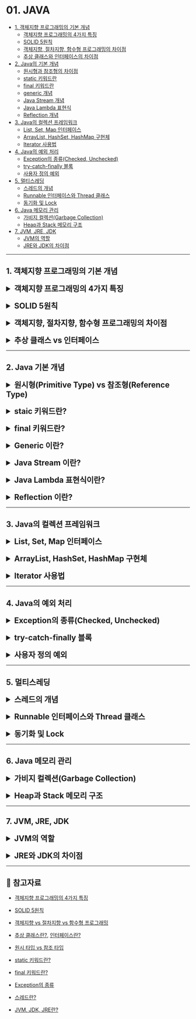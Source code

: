 # 01. JAVA

- [1. 객체지향 프로그래밍의 기본 개념](#1-객체지향-프로그래밍의-기본-개념)
    - [객체지향 프로그래밍의 4가지 특징](#추상화-abstraction)
    - [SOLID 5원칙](#객체지향-설계의-5가지-원칙-solid)
    - [객체지향, 절차지향, 함수형 프로그래밍의 차이점](#프로그래밍-패러다임이란)
    - [추상 클래스와 인터페이스의 차이점](#추상-클래스abstract-class-란)
- [2. Java의 기본 개념](#2-java-기본-개념)
  - [원시형과 참조형의 차이점](#원시타입-vs-참조타입)
  - [static 키워드란](#static의-메모리)
  - [final 키워드란](#final-키워드란)
  - [generic 개념](#제네릭generic-이란)
  - [Java Stream 개념](#stream-이란)
  - [Java Lambda 표현식](#람다lambda-vs-람다-표현식lambda-expression)
  - [Reflection 개념](#reflection의-주요-개념)
- [3. Java의 컬렉션 프레임워크](#3-java의-컬렉션-프레임워크)
  - [List, Set, Map 인터페이스](#list-인터페이스란)
  - [ArrayList, HashSet, HashMap 구현체]()
  - [Iterator 사용법]()
- [4. Java의 예외 처리](#4-java의-예외-처리)
  - [Exception의 종류(Checked, Unchecked)]()
  - [try-catch-finally 블록]()
  - [사용자 정의 예외]()
- [5. 멀티스레딩](#5-멀티스레딩)
  - [스레드의 개념](#스레드란)
  - [Runnable 인터페이스와 Thread 클래스](#runnable-인터페이스와-thread-클래스란)
  - [동기화 및 Lock]()
- [6. Java 메모리 관리](#6-java-메모리-관리)
  - [가비지 컬렉션(Garbage Collection)]()
  - [Heap과 Stack 메모리 구조]()
- [7. JVM, JRE, JDK](#7-jvm-jre-jdk)
  - [JVM의 역할](#jvm이란)
  - [JRE와 JDK의 차이점](#jre란)

---

## 1. 객체지향 프로그래밍의 기본 개념

<details>
<summary style="font-size: 1.5em; font-weight: bold;">객체지향 프로그래밍의 4가지 특징</summary>

### 추상화 (Abstraction)
> 객체들이 공통적으로 필요로 하는 속성이나 동작을 하나로 추출해 내는 작업

즉, 알고는 있지만, 정확하게 표현하기 힘든 것들을 중요한 부분이나 특징점으로 잡아 설명하는 것을 추상화한다고 할 수 있다.
프로그래밍에서 추상화는 클래스를 정의할 때 불필요한 부분들을 생략하고 객체의 속성 중 중요한 것에만 중점을 두어 개략화하는 것을 말한다.

예를 들면, 삼성폰과 아이폰이라는 객체가 있을 때, 이 객체들을 하나로 묶을 때 공통적인 특징을 휴대폰으로 묶어서 이름을 붙이는 것을 추상화하고 할 수 있다.
이처럼 공통된 기능을 휴대폰에서 미리 구현을 하고, 상속을 통해서 공통된 기능을 삼성폰과 아이폰에 이어주면 삼성폰과 아이폰은 각자의 고유기능을 집중적으로 개발할 수 있다.
이럴 경우, 공통된 기능을 다시 정의할 필요가 없어 코드의 중복이 줄어들고, 코드의 재사용성이 용이해지는 장점이 있다.

> 즉, 추상화로 구현을 하면 새로운 객체를 만들 때 클래스의 고유기능만 새로 만들어주고, 공통된 기능은 상속을 통해서 이용이 가능하다.

### 상속 (Inheritance)
> 여러 개체들이 지닌 공통된 특성을 추출하여 하나의 개념이나 법칙으로 성립하는 과정이

예를 들어, 삼성폰과 아이폰은 모두 휴대폰이자 통신기기이며 전자제품이라는 공통적인 속성을 가지고 있다. 이처럼 삼성폰 & 아이폰, 휴대폰, 통신기기, 전자제품은 중복된 속성을 포함하고 있다.
이러한 속성들을 각 클래스마다 개별적으로 정의하기보다는, 공통된 속성들을 하나의 클래스로 묶어 상속을 통해 재사용하는 것이 훨씬 효율적인 프로그래밍 방법이다.

상속을 통해 하위 클래스는 상위 클래스의 변수와 메서드를 물려받아 재사용할 수 있다. 이로 인해 코드의 중복을 줄이고, 유지보수성을 높일 수 있다.

### 다형성 (Polymorphism)
> 프로그래밍에서의 다형성이란 같은 자료형에 여러가지 타입의 데이터를 대입하여 다양한 결과를 얻어낼 수 있는 성질을 의미

비유적으로 표현하자면, 한 명의 남자는 특정 상황에서 여러 가지 역할을 수행한다. 누군가에게는 친구, 자식에게는 아버지, 동아리에서는 리더, 아내에게는 남편, 부모님에게는 자식이 될 수 있다.
이처럼 객체도 상황에 따라 여러가지 형태를 가질 수 있다는 것이 다형성의 핵심이다. 대표적인 예로는 `메서드 오버라이딩`과 `메서드 오버로딩`이 있다.

#### 💡 메서드 오버라이딩 (Overriding)
- 부모 클래스의 메서드를 자식 클래스에서 재정의해서 사용하는 것을 의미한다. 자식 클래스는 부모 클래스의 메서드를 재활용하면서 독자적인 기능을 추가할 수 있다.

#### 💡 메서드 오버로딩 (Overloading)
- 같은 이름의 메서드를 다양한 매개변수 타입과 개수로 정의하는 것을 의미한다. 오버로딩은 메서드 이름을 동일하게 유지하면서도 다양한 상황에서 유연하게 대응할 수 있는 방법을 제공한다.

적절하게 다형성을 활용하면 코드의 재사용성과 유연성을 높이고, 불필요한 코드 중복과 결합도를 낮춰서 유지보수성을 높일 수 있다. 그러나 무분별한 오버로딩은 코드의 동작을 이해하는 데 어려움을 줄 수 있으므로, 적절한 사용이 필요하다.

### 캡슐화 (Encapsultation)
> 객체지향에서의 캡슐화는 데이터와 메서드를 하나의 단위로 묶어 외부에서 접근하지 못하도록 보호하는 개념

예를 들어, 알약은 그 안에 어떤 구성물질이 들어 있는지 알 수 없으며, 내용물은 캡슐을 통해서 안전하게 보호된다. 이처럼 캡슐화는 외부에서 알 필요가 없는 부분을 감춤으로써 대상을 단순화하는 추상화의 한 형태이다.

#### 💡 캡슐화를 해야 하는 이유
- **데이터 보호**:
  - 외부로부터 클래스에 정의된 속성과 기능들을 보호한다.
- **데이터 은닉**:
  - 내부의 동작을 감추고 외부에는 필요한 부분만 노출한다.

캡슐화가 중요한 이유는 불안정한 부분과 안정적인 부분을 분리하여 변경의 영향을 통제할 수 있기 때문이다. 불안정한 부분은 객체 내부로 추상화해서 변경을 최소화하고, 안정적인 부분은 외부에 공개한다. 
이렇게 객체의 외부와 내부를 구분하면 구현 변경의 폭이 넓이지고, 변경의 영향을 효과적으로 관리할 수 있다. 또한, 캡슐화를 통해 코드 작성 이후의 추가 요구사항에도 유연하게 대처할 수 있다.

</details>

<br>

<details>
<summary style="font-size: 1.5em; font-weight: bold;">SOLID 5원칙</summary>

### 객체지향 설계의 5가지 원칙, SOLID

**SOLID**는 `SRP(단일 책임)`, `OCP(개방-폐쇄)`, `LSP(리스코프 치환)`, `ISP(인터페이스 분리)`, `DIP(의존 역전)`로, SOLID 원칙을 지키면 시간이 지나도 변경이 용이하고, 유지보수와 확장이 쉬운 소프트웨어를 개발하는데 도움이 된다.

#### SRP (Single Responsibility Principle): 단일 책임 원칙

`단일 책임 원칙(SRP)`은 하나의 클래스가 오직 하나의 책임만 가져야 한다는 원칙이다. 즉, 클래스는 하나의 기능에 대해 변경이 필요할 때만 수정되어야 하며, 이는 유지보수의 효율성을 높인다.

> - **책임의 정의**: 클래스가 수행하는 기능을 의미한다.
> - **변경 이유**: 클래스의 변경 이유는 단 하나여야 하며, 이를 통해 파급 효과를 최소화할 수 있다.
> - **유지보수 효율성**: 여러 책임을 가진 클래스는 서로 영향을 주어 유지보수가 비효율적이 된다.
> - **응집도와 결합도**: 높은 응집도와 낮은 결합도를 유지해야 하며, 이를 통해 코드의 품질을 높일 수 있다.

예를 들어, 하나의 클래스가 여러 기능을 수행하면, 내부 함수 간의 결합도가 높아져 코드 효율성이 떨어질 수 있다. 따라서 각 클래스는 명확한 책임을 가져야 한다.

#### OCP (Open-Closed Principle): 개방-폐쇄 원칙

`개방-폐쇄 원칙(OCP)`은 소프트웨어 요소가 **확장에는 열려 있으나 변경에는 닫혀 있어야 한다**는 원칙이다. 즉, 기존 코드를 수정하지 않고도 기능을 추가하거나 변경할 수 있도록 설계해야 한다.

> - **기능 수정**: 새로운 클래스를 생성하여 기존 인터페이스를 구현함으로써 기능을 확장할 수 있다.
> - **유지보수 간소화**: 특정 모듈의 기능을 수정할 때, 해당 모듈을 사용하는 모든 모듈을 수정할 필요가 없어 유지보수가 간편해진다.
> - **장점**: OCP를 지키면 유연성, 재사용성, 유지보수성을 극대화할 수 있다.

OCP를 구현하기 위해서는 기존 코드를 변경하지 않고 기능을 수정하거나 추가하기 위해서 `상속(다형성)`과 `추상화(인터페이스)`를 활용해야 한다. 자주 변경되는 부분을 추상화하여 기존 코드의 수정을 최소화하고, 기능 확장을 용이하게 한다.

#### LSP (Liskov Substitution Principle): 리스코프 치환 원칙

`리스코프 치환 원칙(LSP)`은 하위 타입 객체가 상위 타입 객체에서 가능한 모든 행위를 수행할 수 있어야 한다는 원칙이다. 즉, 상위 타입 객체를 하위 타입 객체로 대체해도 프로그램이 정상적으로 동작해야 한다.

> - **다형성 준수**: 하위 클래스는 상위 클래스와 인터페이스 규약을 모두 지켜야 한다.
> - **IS-A 관계**: 상속 관계에서는 일반환 관계(IS-A)가 반드시 성립해야 한다. 상속 관계가 아닌 클래스들 간의 상속은 LSP를 위반하게 된다.

예를 들어, 자동차 인터페이스가 있을 때, 액셀 기능은 자동차가 앞으로 이동해야 한다. 만약, 액셀 기능을 실행했을 때 자동차가 뒤로 간다면, 이는 LSP를 위반하는 것이다.
기능의 성능이 느리더라도, 액셀을 눌렀을 때 자동차는 항상 앞으로 가야 한다.

또한, LSP를 위반하면 OCP도 위반하게 되므로, 상속 관계를 명확히 정의하여 LSP를 준수하도록 설계해야 한다.

#### ISP (Interface Segregation Principle): 인터페이스 분리 원칙

`인터페이스 분리 원칙(ISP)`은 클라이언트가 자신이 사용하는 메서드에만 의존해야 한다는 원칙이다. 즉, 특정 클라이언트를 위한 여러 개의 인터페이스가 범용 인터페이스 하나보다 더 유리하다.

> - **세분화된 인터페이스**: 인터페이스는 클라이언트를 기준으로 잘게 나누어야 한다. 예를 들어, '자동차'라는 범용 인터페이스 대신 운전, 정비, 타이어 등의 세부 인터페이스로 나누는 것이 더 효과적이다.
> - **유지보수 용이성**: 세부적인 인터페이스로 나누면 특정 기능(예를 들어, 타이어 교체)에 대한 변경 시 해당 인터페이스만 확인하고 수정하면 된다.
> - **대체 가능성 증가**: 인터페이스가 명확해지고, 기능의 대체 가능성이 높아진다.

클라이언트가 필요로 하는 인터페이스를 분리함으로써, 클라이언트가 사용하지 않는 인터페이스에 변경이 발생하더라도 다른 인터페이스에는 영향을 주지 않도록 하는 것이 ISP의 핵심이다.

#### DIP (Dependency Inversion Principle): 의존 역전 원칙

`의존 역전 원칙(DIP)`은 "프로그래머는 구체화에 의존해서는 안 되고, 추상화에 의존해야 한다"는 원칙이다. 의존성 주입은 이를 실현하는 방법 중 하나이다.

> - **추상화에 의존**: 변하기 쉬운 구체적인 것보다는 변하기 어려운 추상적인 것에 의존해야 한다. 즉, 구현 클래스가 아니라 인터페이스에 의존해야 한다.
> - **유연한 구현체 변경**: 클라이언트가 인터페이스에 의존하면 구현체를 유연하게 변경할 수 있다. 반면, 구현체에 의존하면 변경이 어려워진다.
> - **모듈 간의 독립성**: 고수준 모듈은 저수준 모듈의 구현에 의존해서는 안 된다. 저수준 모듈이 변경되더라도 고수준 모듈은 영향을 받지 않는 구조가 이상적이다.

해당 원칙을 따르면 시스템의 유연성과 유지보수성이 향상된다. 의존성을 추상화하여 모듈 간의 결합도를 낮추는 것이 핵심이다.

</details>

<br>

<details>
<summary style="font-size: 1.5em; font-weight: bold;">객체지향, 절차지향, 함수형 프로그래밍의 차이점</summary>

### 프로그래밍 패러다임이란?

프로그래밍 패러다임은 프로그래머에게 프로그래밍 관점을 가지게 하고 코드를 어떻게 작성할지 결정하는 역할을 한다.

즉, 새로운 프로그래밍 패러다임을 통해서 새로운 방식으로 생각하는 방법을 배우게 되고, 이를 바탕으로 코드를 구현하게 된다.

현재까지의 프로그래밍 패러다임: 절차지향 -> 객체지향 -> 함수형
- **명령형 프로그래밍**: 무엇(What)을 할 건지를 나타내기보다 어떻게(How) 할 건지를 설명하는 방식이다.
  - `절차지향 프로그래밍`: 수행되어야 할 기능을 순차적인 처리 과정으로 진행하는 방식이다.
  - `객체지향 프로그래밍`: 객체들의 집합으로 프로그램의 상호작용으로 진행하는 방식이다.
- **선언형 프로그래밍**: 어떻게(How) 할 건지를 나타내기보다 무엇(What)을 할 건지를 설명하는 방식이다.
  - `함수형 프로그래밍`: 순수 함수를 조합하여 소프트웨어를 만드는 방식이다.

### 절차지향, 객체지향, 함수형 프로그래밍
#### 절차지향 프로그래밍 (Procedural Programming)
> 순차적인 처리를 중요하게 여기며, 프로그램 전체가 유기적으로 연결되도록 만드는 프로그래밍 기법이다.

절차지향 프로그래밍의 장점: 
- 코드의 가독성이 좋다.
- 코드를 단위화할 수 있다.
- 컴퓨터의 처리구조와 비슷해 실행 속도가 빠르다.

절차지향 프로그래밍의 단점: 
- 각각의 코드가 순서에 따라 실행되어, 변경과 유지보수 및 분석이 어렵다.
- 변수나 상수 등의 값들을 관리하는 자료형과 해당 자료형을 사용하는 함수가 분리되어 사용된다.

대표적인 절차지향 프로그래밍 언어는 `C`언어 등이 있다.

#### 객체지향 프로그래밍 (Object-Oriented Programming)
> 모든 데이터를 객체로 취급하여 객체가 처리 요청을 받았을 때 객체 내부에 있는 기능을 가져와 사용하여 처리하는 프로그래밍 기법으로, 
> 모든 객체가 내부의 자료형(Field)과 함수(Method)로 구성된 프로그래밍 구조를 의미한다.

객체지향 프로그래밍의 장점: 
- 코드의 재사용이 가능하여 유지보수가 용이하다.
- 분석과 설계의 전환이 쉽다.

객체지향 프로그래밍의 단점:
- 처리 속도가 상대적으로 느리다.
- 설계에 많은 시간이 소요된다.

대표적인 객체지향 프로그래밍 언어는 `Java`와 `Python` 등이 있다.

#### 함수형 프로그래밍 (Functional Programming)
> 순수 함수를 사용하여 상태를 제어하기보단 빠르게 처리하는데 초점을 둔 프로그래밍 기법으로, 
> 실행 순서를 지정할 필요가 없어 비절차형 언어라고도 한다.

함수형 프로그래밍의 장점: 
- 코드에서 프로그램의 실행에 영향을 미치는 영역과 순수한 영역을 최대한 분리한다.
- 코드의 가독성이 높아지고, 유지보수가 좋아진다.
- 테스트가 쉬워진다.

함수형 프로그래밍의 단점:
- 외부 데이터 혹은 내부 데이터의 상태를 조작할 수 없다.

대표적인 함수형 프로그래밍 언어는 `Haskell`과 `OCamal` 등이 있다.

##### 💡 순수 함수란?
> 동일한 입력 값을 넣었을 때, 동일한 리턴 값을 반환하며 외부에 영향을 받지 않는 함수로 함수의 실행이 프로그램에 영향을 주지 않는다.
> 때문에 비상태 불변성(전달된 데이터를 변경하는 것이 아닌, 새로운 버전이나 오브젝트를 만들어 결과 값으로 전달)을 유지하고 여러 가지 동시다발적인 멀티스레딩 환경에서도 안정적으로 동작할 수 있다.

### 절차지향 프로그래밍 vs 객체지향 프로그래밍
절차지향 프로그래밍 위에 객체지향 프로그래밍이 탄생한 것으로, 절차지향 프로그래밍이 갖는 부족함을 객체지향 프로그래밍이 보완해주는 역할을 한다.

> 절차지향 프로그래밍은 함수가 있고, 객체지향 프로그래밍 또한 함수가 있지만 `객체`라는 개념이 등장한다.

### 함수형 프로그래밍 vs 객체지향 프로그래밍
#### 1. 함수형 프로그래밍은 함수 자체가 `일급 객체`가 되지만, 객체지향 프로그래밍은 클래스(혹은 객체)가 `일급 객체`가 된다.

##### 💡 일급 객체란?
> 다른 요소들과 아무런 차별이 없는 객체로, 함수의 인자로도 넘겨질 수 있고 변수에 대입도 가능한 객체를 의미한다.

#### 2. 객체지향 프로그램에서는 프로그램을 상호작용하는 객체들의 집합으로 볼 수 있지만, 함수형 프로그래밍에서는 상태 값을 지니지 않은 함수들의 연속으로 볼 수 있다.

##### 객체지향 프로그래밍의 경우
> 클래스 디자인과 객체들의 관계를 중심으로 코드 작성이 이루어진다. 따라서 상태, 멤버변수, 메서드 등이 긴밀한 관계를 가지고 있다.
> 특히, 멤버변수가 어떤 상태를 가지고 있는가에 따라서 결과가 달라진다.

##### 함수형 프로그래밍의 경우
> 값의 연산 및 결과 도출 중심으로 코드 작성이 이루어진다. 함수는 인자로 받은 값을 별도로 저장하지 않고, 간결한 과정으로 처리하고 매핑하는 데 주 목적을 둔다.

</details>

<br>

<details>
<summary style="font-size: 1.5em; font-weight: bold;">추상 클래스 vs 인터페이스</summary>

### 추상 클래스(Abstract Class) 란?
추상 클래스는 객체지향 프로그래밍에서 사용되는 클래스의 일종으로, 하나 이상의 추상 메서드를 포함하는 클래스이다.

#### 💡 추상 메서드(Abstract Method) 란?
> 추상 메서드는 메서드의 시그니처(이름, 매개변수, 반환 타입)는 정의되어 있지만, 구체적인 구현은 제공되지 않는다.
 
추상 클래스는 인스턴스를 생성할 수 없으며, 주로 다른 클래스가 상속받아 사용한다.

예를 들어 설명하면 A와 B가 있을 때, A는 웃을 때 덧니가 보이고 B는 웃을 때 입을 가리고 웃는다. 각자 자기 스타일대로 웃고 있지만, 이들은 모두 웃는다는 액션을 하고 있다.
여기서 웃는다는 공통적인 액션을 추상 클래스에 넣는 것이다.

> 실체 클래스는 실체가 드러는 클래스이며, 추상 클래스는 실체 클래스의 공통적인 부분을 추출해 어느정도 규격을 잡아놓은 추상적인 클래스이다.
> 그래서 실체 클래스는 실제 객체를 생성할 정도의 구체성을 갖는 반면, 추상 클래스는 아직 메서드와 내용이 추상적이기 때문에 객체를 생성할 수 없게 만들었다.

### 추상 클래스의 사용 용도

1. **코드 재사용성**: 공통적인 기능이나 속성을 정의하여 여러 클래스에서 재사용할 수 있다.
2. **기본 구현 제공**: 기본적인 메서드 구현을 제공하고, 자식 클래스에서 필요에 따라 오버라이드해서 사용할 수 있다.
3. **설계의 명확성**: 추상 클래스를 통해 클래스 간 관계를 명확히 하고, 공통된 인터페이스를 정의하여 코드의 구조를 이해하기 쉽게 만든다.

### 인터페이스(Interface) 란?

### 인터페이스의 사용 용도

</details>

---

## 2. Java 기본 개념

<details>
<summary style="font-size: 1.5em; font-weight: bold;">원시형(Primitive Type) vs 참조형(Reference Type)</summary>

### 원시 타입이란?
원시 타입은 Java에서 기본적으로 제공하는 데이터 타입으로, 실제 값을 직접 저장한다. 예를 들어, `int`, `boolean`, `char` 등이 있다.

### 참조 타입이란?
참조 타입은 객체를 참조하는 데이터 타입으로, 실제 데이터는 힙 메모리에 저장되고, 변수는 그 데이터의 메모리 주소를 저장한다. 예를 들어, `String`, 배열, 사용자 정의 클래스 등이 있다.

> 원시 타입의 변수는 실제 값을 변수 안에 저장하지만, 참조 타입의 변수는 메모리의 번지를 변수 안에 저장하여 저장된 메모리 주소 값을 통해 객체를 참조한다.

### 원시타입 vs 참조타입
#### 1. NULL
- 원시 타입은 Null을 담을 수 없으나, 참조 타입은 Null을 입력값으로 받을 수 있다.

```java
int i = null; // 불가능
Integer integer = null; // 가능
```

#### 2. 제네릭 타입
- 원시 타입은 제네릭 타입에서 사용할 수 없으나, 참조 타입은 제네릭 타입에서 사용할 수 있다.
```java
List<int> i; // 불가능
List<Integer> integer; // 가능
```

#### 3. 접근 속도, 메모리 양
원시 타입은 Null을 다루지 못하고, 제네릭에 담기지 못하지만, 원시 타입을 참조 타입과 비교해서 갖는 장점은 성능상의 이점이 존재한다.

- **접근 속도**: 
  - 원시 타입은 `스택` 메모리에 값이 존재하는 반면, 참조 타입은 하나의 인스턴스이므로 스택 메모리에는 참조값만 있고, 실제 값은 `힙` 메모리에 존재한다.
  - 참조 타입은 값을 필요로 할 때마다 언박싱(Unboxing) 과정을 거쳐야 하므로 원시 타입과 비교했을 때 접근 속도가 느리다.
- **메모리 양**: 
  - 원시 타입은 메모리를 적게 차지하는 반면, 참조 타입은 훨씬 많은 메모리를 사용한다.

##### 💡 박싱(Boxing) & 언박싱(Unboxing)
박싱(Boxing)은 원시 타입을 참조 타입으로 변환시키는 것을 의미하며, 언박싱(Unboxing)은 참조 타입을 원시 타입으로 변환시키는 것을 의미한다.

박싱은 값 타입을 참조 타입으로 변환하여 값을 포함하는 객체를 힙에 생성하는 것이며, 언박싱은 박싱된 참조 타입으로부터 원래의 값을 다시 추출하는 연산을 의미한다.

Java 1.5 이전에는 모두 변환 과정을 거쳐야 했지만, 자바 1.5부터 추가된 Auto Boxing/Unboxing 기능으로 아래의 예시와 같이 명시적으로 원시 타입을 참조 타입으로 감싸지 않아도 자동으로 변환된다.
```java
int i = 15;
Integer integer = i;
```

> 그러나, Auto Boxing/Unboxing 기능은 컴파일러 내부적으로 추가 연산작업을 거치게 되어 메모리 누수의 원인이 될 수 있다.
> 따라서, 성능 향상을 위해서 Auto Boxing/Unboxing이 일어나지 않도록 동일한 타입 연산이 이루어지도록 구현하는 것이 좋다.

</details>

<br>

<details>
<summary style="font-size: 1.5em; font-weight: bold;">staic 키워드란?</summary>

### Static의 메모리
Java에서 `static` 키워드를 사용한다는 것은 메모리에 한 번 할당되어 프로그램이 종료될 때 해제되는 것을 의미한다.

일반적으로 우리가 만든 클래스는 Static 영역에 생성되고, new 연산을 통해 생성한 객체는 Heap 영역에 생성된다.
- 객체의 생성 시 할당된 Heap 영역의 메모리는 GC(Garbage Collector)를 통해 수시로 관리를 받는다. 
- 반면, static 키워드를 통해 Static 영역에 할당된 메모리는 모든 객체가 공유하는 메모리라는 장점이 있지만, GC의 관리 영역 밖에 존재하므로 static을 자주 사용하면 프로그램 종료 시까지 메모리가 할당된 채로 존재하므로 시스템의 퍼포먼스에 악영향을 주게 된다.

### static 변수의 특징
- static 변수는 클래스 변수이다.
- 객체를 생성하지 않고도 static 자원에 접근이 가능하다.

> static 변수와 static 메서드는 static 메모리 영역에 존재하므로 객체가 생성되기 이전에 이미 할당되어 있다. 때문에, 객체의 생성없이 바로 접근(사용)이 가능하다.

</details>

<br>

<details>
<summary style="font-size: 1.5em; font-weight: bold;">final 키워드란?</summary>

### final 키워드란?
Java에서 `final` 키워드를 사용한다는 것은 처음 정의된 상태가 변하지 않는 것을 보장한다는 불변성을 의미한다.

### 1. final 변수
Java에서 변수들은 기본적으로 가변적인데, 변수에 `final` 키워드를 붙이면 참조값을 변경하지 못하므로 불변성을 확보할 수 있다.
```java
final String name = "solmoon";
```

`final` 키워드가 붙은 변수는 초기화한 후 변경할 수 없다. 변경을 할 경우 다음과 같이 컴파일 에러가 발생한다.
```java
final String name = "solmoon";
name = "gildong";  // ⚠️ COMPILE ERROR!
```

### 2. final 인자
`final` 키워드가 붙은 인자는 메서드 내에서 변경이 불가능하다. 따라서 다음과 같이 final int로 선언한 number 변수는 읽을 수 있지만, number = 2처럼 값을 변경할 경우에는 컴파일 에러가 발생한다.
```java
public void func(final int number) {
    System.out.println(number);
    number = 2;  // ⚠️ COMPILE ERROR!
}
```

### 3. final 클래스
클래스에 `final` 키워드를 붙이면 다른 클래스가 상속할 수 없는 클래스가 된다. 다음과 같이 final 클래스를 상속할 경우에는 컴파일 에러가 발생한다.
```java
final class FirstExample {
    final String hello;
    Example() { hello = "hello"; }
}

class SecondExample extends FirstExample() { // ⚠️ COMPILE ERROR! }
```

### 4. final 메서드
`final` 키워드가 붙은 메서드는 오버라이드(Override)가 불가능하다. 다음과 같이 FirstExample 클래스를 상속하는 SecondExample 클래스에서 getHello( )를 재정의할 수 없다. 오버라이드를 할 경우에는 컴파일 에러가 발생한다.
```java
class FirstExample {
    final String hello = "hello";
    final String getHello() { return hello; }
}

class FirstExample extends SecondExample {

  @Override
  String getHello() { // ⚠️ COMPILE ERROR!
    return "See you next time!";
  }
}
```
#### ⚠️ 주의할 점
`final` 변수는 초기화 이후 값 변경이 발생하지 않도록 만든다.
```java
final List<String> list = new ArrayList<>();
list.add("CHEER"); // ⚠️ COMPILE ERROR!
list.add("UP"); // ⚠️ COMPILE ERROR!
```

위와 같이 List에 `final` 키워드를 붙여 선언하면 list 변수의 변경은 불가능하다. 하지만, list 내부에 있는 변수들은 변경이 가능하여 문자열을 계속해서 추가할 수 있다.

#### 💡 Effective final 키워드
`Effective final` 키워드는 Java 8에서 추가된 기능으로, `final` 키워드가 붙지 않은 변수의 값이 변경되지 않는다면 해당 변수를 `Effective final`이라고 한다. final을 붙이지 않았지만 컴파일러가 final로 취급하는 것이다.
```java
int num = 1;

Runnable runnable = new Runnable() {
    @Override
    public void run() {
        System.out.println("number: " + num);
    }
};
runnable.run();
```

위 코드에서 변수 num은 `Effective final`이다. num 변수는 선언과 동시에 1로 할당되었고, 객체가 소멸될 때까지 값이 변경되지 않았기 때문이다.

Effective final이 없었던 Java 8 이전에는 run( ) 안에서 변경이 가능한 num 변수에 접근하기 떄문에 컴파일 에러가 발생하는 코드였다. 
하지만 Java 8은 num 변수가 내부에서 변경되지 않았기 때문에 final로 취급하여 컴파일 에러가 발생하지 않는다.

</details>

<br>

<details>
<summary style="font-size: 1.5em; font-weight: bold;">Generic 이란?</summary>

### 제네릭(Generic) 이란?
Java에서 제네릭(Generic)은 클래스, 인터페이스, 메서드에 타입 매개변수를 사용하는 기능으로, 코드의 재사용성을 높이고 타입 안전성을 강화하는 데 도움을 준다.
> 즉, 제네릭을 사용하면 다양한 데이터 타입을 처리할 수 있는 유연한 코드를 작성할 수 있다.

### 제네릭의 주요 특징
1. **타입 안전성**: 
   - 제네릭을 사용하면 컴파일 시 타입 체크가 이루어지므로, 잘못된 타입의 객체를 사용할 경우 컴파일 에러가 발생한다. 이는 런타임 오류를 줄이는 데 도움이 된다.
2. **코드 재사용성**: 
   - 제네릭을 사용하면 동일한 코드를 다양한 데이터 타입에 대해 사용할 수 있다. 
   - 예를 들어, 같은 알고리즘을 정수, 문자열 등 여러 타입에 적용할 수 있다.
3. **타입 매개변수**:
   - 제네릭은 타입 매개변수를 사용하여 클래스를 정의한다.
   - 일반적으로 대문자 `T`, `E`, `K`, `V` 등을 사용하여 타입 매개변수를 나타낸다.

### 제네릭의 사용 예시
#### 1. 제네릭 클래스
```java
class Box<T> {
    private T item;

    public void setItem(T item) {
        this.item = item;
    }

    public T getItem() {
        return item;
    }
}

public class Main {
    public static void main(String[] args) {
        Box<String> stringBox = new Box<>();
        stringBox.setItem("Hello");
        System.out.println(stringBox.getItem()); // Hello

        Box<Integer> integerBox = new Box<>();
        integerBox.setItem(123);
        System.out.println(integerBox.getItem()); // 123
    }
}
```
해당 예시에서 Box<T>는 제네릭 클래스로, `T`는 타입 매개변수이다. 이를 통해 Box 클래스를 다양한 타입으로 사용할 수 있다.

#### 2. 제네릭 메서드
```java
public class GenericMethod {
    public static <T> void printArray(T[] array) {
        for (T element : array) {
            System.out.println(element);
        }
    }

    public static void main(String[] args) {
        Integer[] intArray = {1, 2, 3};
        String[] strArray = {"A", "B", "C"};

        printArray(intArray); // 1 2 3
        printArray(strArray); // A B C
    }
}
```
해당 예시에서 printArray 메서드는 제네릭 메서드로, 어떤 타입의 배열이든 받을 수 있다.

> Java의 제네릭은 타입 매개변수를 사용하여 클래스, 메서드, 인터페이스 등을 정의할 수 있게 해주며, 이를 통해 타입 안전성을 높이고 코드의 재사용성을 증가시킨다.
> 제네릭을 사용하면 다양한 데이터 타입을 처리할 수 있는 유연한 코드를 작성할 수 있다.

</details>

<br>

<details>
<summary style="font-size: 1.5em; font-weight: bold;">Java Stream 이란?</summary>

### Stream 이란?
Java에서 스트림(Stream)은 데이터의 연속적인 흐름을 처리하기 위한 추상화된 개념으로, 주로 컬렉션(예로 List, Set)이나 배열과 같은 데이터 소스에 대해 간편하고 효율적인 데이터 처리 및 변환을 가능하게 한다.
Java 8부터 도입된 Stream API는 선언적 프로그래밍 스타일을 지원하여, 데이터 처리 과정을 더 간결하고 가독성 높게 작성할 수 있도록 해준다.

### Stream과 Stream API의 차이
- **Stream**: 
  - 데이터의 흐름을 처리하는 추상적인 개념으로, 데이터 소스(예로 배열, 컬렉션)에서 연속적으로 데이터를 읽고 처리하는 방법을 나타낸다.
  - 스트림은 데이터를 필터링, 매핑, 집계 등의 방식으로 처리할 수 있는 연산을 제공한다.
- **Stream API**: 
  - Java 8에서 도입된 API로, 스트림을 생성하고 처리하기 위한 구체적인 메서드와 인터페이스를 제공한다.
  - 예를 들어, `stream( )`, `filter( )`, `map( )`, `collect( )` 등의 메서드가 포함되어 있다.

### 스트림의 주요 특징
1. **데이터 소스**: 스트림은 컬렉션, 배열, I/O 채널 등 다양한 데이터 소스에서 생성될 수 있다.
2. **파이프라인**: 스트림은 여러 연산을 체인처럼 연결하여 사용할 수 있다. 이러한 연산은 중간 연산과 최종 연산으로 나뉜다.
   - **중간 연산**: 스트림을 변환하는 연산으로, 필터링, 매핑, 정렬 등이 있다. 중간 연산은 스트림을 반환하며, 여러 개의 중간 연산을 연결할 수 있다.
   - **최종 연산**: 스트림의 처리를 종료하고 결과를 반환하는 연산으로, `forEach`, `collect`, `reduce` 등이 있다. 최종 연산이 호출되면 스트림의 처리가 시작된다.
3. **지연 평가**: 스트림은 중간 연산이 호출되더라도 실제로 데이터 처리는 최종 연산이 호출될 때까지 지연된다. 이는 성능 최적화에 도움이 된다.
4. **병렬 처리**: 스트림 API는 손쉽게 병렬 처리를 지원하여, 멀티코어 프로세서를 활용할 수 있다.

</details>

<br>

<details>
<summary style="font-size: 1.5em; font-weight: bold;">Java Lambda 표현식이란?</summary>

### 람다(Lambda) vs 람다 표현식(Lambda Expression)
- **람다(Lambda)**:
  - 일반적으로 익명 함수(Anonymous Function)를 지칭하는 포괄적인 개념이다.
  - 자바에서의 람다 표현식은 이러한 람다의 개념을 코드로 구현한 것이다.
- **람다 표현식(Lambda Expression)**:
  - 자바에서 람다 함수의 구체적인 문법으로, 함수형 인터페이스를 구현하는 방법이다. (parameters -> expression 형식으로 작성된다.)
  - 자바에서 람다 표현식을 사용하여 코드의 가독성을 높이고, 익명 클래스를 대체한다.

</details>

<br>

<details>
<summary style="font-size: 1.5em; font-weight: bold;">Reflection 이란?</summary>

### Reflection의 주요 개념
Java에서 `Reflection`은 프로그램 실행 중에 클래스, 메서드, 필드 등의 정보를 동적으로 조사하고 조작할 수 있는 기능을 제공한다. 이 기능은 Java의 `java.lang.reflect` 패키지를 통해 제공된다.

1. **클래스 정보 조회**:
   - `Reflection`을 사용하면 클래스의 이름, 메서드, 필드, 생성자 등 다양한 정보를 동적으로 조회할 수 있다.
   - 예를 들어, 클래스를 사용하여 해당 클래스의 메서드 목록을 가져오거나 특정 메서드의 접근 제어자(공개, 비공개 등)를 확인할 수 있다.
2. **객체 생성**:
   - `Reflection`을 통해 클래스의 인스턴스를 동적으로 생성할 수 있다.
   - 예를 들어, 클래스의 이름만 알고 있을 때 해당 클래스의 객체를 생성할 수 있다.
3. **메서드 호출**:
   - `Reflection`을 사용하면 객체의 메서드를 동적으로 호출할 수 있다.
   - 이는 컴파일 타임에 메서드 이름이 정해지지 않았거나, 메서드 이름이 런타임에 결정되는 경우에 유용하다.
4. **필드 접근**:
   - `Reflection`을 통해 객체의 필드에 접근하고, 값을 읽거나 수정할 수 있다. 이는 필드가 private일 경우에도 가능하다.

### Reflection의 사용 용도
1. **프레임워크 및 라이브러리**:
   - 많은 Java 프레임워크(예로 Spring, Hibernate)는 `Reflection`을 사용하여 객체의 메타데이터를 처리하고, 의존성 주입 및 ORM(Object-Relational Mapping) 등을 구현한다.
2. **동적 프로그래밍**:
   - 런타임에 클래스와 메서드를 동적으로 조작해야 하는 경우에 유용하다. 예를 들어, 플러그인 시스템이나 스크립트 언어와의 통합에서 자주 사용된다.
3. **테스트 및 디버깅**:
   - `Reflection`을 사용하면 테스트 프레임워크가 private 필드나 메서드에 접근하여 테스트할 수 있도록 도와준다.

### 주의 사항
> - **성능**: `Reflection`은 일반적인 코드에 비해 성능이 떨어질 수 있다. 동적으로 메서드나 필드에 접근하는 과정에서 오버헤드가 발생할 수 있다.
> - **보안**: `Reflection`을 사용하면 private 필드나 메서드에 접근할 수 있으므로, 보상의 위험이 있을 수 있다.
> - **유지보수**: `Reflection`을 사용한 코드는 가독성이 떨어질 수 있어, 코드의 유지보수가 어려워질 수 있다.

</details>

---

## 3. Java의 컬렉션 프레임워크

<details>
<summary style="font-size: 1.5em; font-weight: bold;">List, Set, Map 인터페이스</summary>

<br>

<details>
<summary style="font-size: 1.3em; font-weight: bold;">List 인터페이스란?</summary>

### List 인터페이스란?
자바에서 `List` 인터페이스는 컬렉션 프레임워크의 일부로, 순서가 있는 요소의 집합을 나타낸다. `List`는 중복된 요소를 허용하며, 요소의 순서를 유지한다.
자바에서는 `List` 인터페이스를 구현한 여러 클래스가 있으며, 가장 일반적으로 사용되는 두 가지는 `ArrayList`와 `LinkedList`이다.

### List 인터페이스의 주요 특징
1. **순서 유지**:
    - `List`에 추가된 요소는 삽입된 순서를 유지한다. 즉, 요소에 접근할 때 인덱스를 사용하여 특정 위치의 요소에 쉽게 접근할 수 있다.
2. **중복 허용**:
    - `List`는 동일한 요소를 여러 번 추가할 수 있으므로 중복된 값이 허용된다.
3. **인덱스 기반 접근**:
    - `List`는 인덱스를 사용하여 요소에 접근할 수 있다.
    - 예를 들어, `get(int index)` 메서드를 사용하여 특정 인덱스의 요소를 가져올 수 있다.

#### 주요 메서드
- **`add(E e)`**: 리스트의 끝에 요소를 추가한다.
- **`add(int index, E element)`**: 지정된 인덱스에 요소를 추가한다.
- **`get(int index)`**: 지정된 인덱스의 요소를 반환한다.
- **`remove(int index)`**: 지정된 인덱스의 요소를 제거한다.
- **`set(int index, E element)`**: 지정된 인덱스의 요소를 새 요소로 교체한다.
- **`size( )`**: 리스트의 요소 개수를 반환한다.
- **`isEmpty( )`**: 리스트가 비어 있는지 확인한다.
- **`indexOf(Object o)`**: 지정된 요소의 인덱스를 반환한다.

</details>

<br>

<details>
<summary style="font-size: 1.3em; font-weight: bold;">Set 인터페이스란?</summary>

### Set 인터페이스란?
자바에서 `Set` 인터페이스는 컬렉션 프레임워크의 일부로, 중복된 요소를 허용하지 않는 집합을 나타낸다. `Set`은 순서가 없으며, 특정 요소의 존재 여부를 확인하거나, 요소를 추가 및 삭제하는 데 사용된다.
`Set` 인터페이스를 구현한 주요 클래스는 `HashSet`, `LinkedHashSet`, `TreeSet` 등이 있다.

### Set 인터페이스의 주요 특징
1. **중복 요소 허용 안 함**:
    - `Set`은 동일한 값을 여러 번 추가할 수 없다. 따라서 이미 존재하는 요소를 추가하면 추가가 무시된다.
2. **순서 없음**:
    - `Set`은 요소의 순서를 유지하지 않기 때문에, 요소가 저장된 순서와는 상관없이 요소에 접근해야 한다.
    - 하지만 `LinkedHashSet`과 `TreeSet`은 각각 삽입 순서와 정렬된 순서를 유지한다.
3. **효율적인 검색**:
    - `Set`은 요소의 존재 여부를 빠르게 확인할 수 있도록 설계되었다.
    - 특히, `HashSet`은 해시 테이블을 기반으로 하여 검색 성능이 뛰어나다.

#### 주요 메서드
- **`add(E e)`**: 집합에 요소를 추가한다. 이미 존재하는 요소라면 추가하지 않는다.
- **`remove(Object o)`**: 지정된 요소를 집합에서 제거한다.
- **`contains(Object o)`**: 지정된 요소가 집합에 포함되어 있는지 확인한다.
- **`size( )`**: 집합의 요소 개수를 반환한다.
- **`isEmpty( )`**: 집합이 비어 있는지 확인한다.
- **`clear( )`**: 집합의 모든 요소를 제거한다.

</details>

<br>

<details>
<summary style="font-size: 1.3em; font-weight: bold;">Map 인터페이스란?</summary>

### Map 인터페이스란?
자바에서 `Map` 인터페이스는 키-값 쌍으로 데이터를 저장하는 컬렉션을 나타낸다. `Map`은 각 키가 고유하며, 동일한 키에 대해 하나의 값만을 가질 수 있다.
`Map` 인터페이스의 주요 구현 클래스는 `HashMap`, `LinkedHashMap`, `TreeMap` 등이 있다.

### Map 인터페이스의 주요 특징
1. **키-값 쌍**:
   - `Map`은 각 요소가 키와 값으로 구성된 쌍으로 저장된다. 키를 사용하여 값을 검색할 수 있다.
2. **고유한 키**: 
    - `Map`의 각 키는 고유해야 하며, 동일한 키를 사용하여 값을 추가하면 기존의 값이 새로운 값으로 덮어씌워진다.
3. **순서**: 
   - 기본적으로 `HashMap`은 순서를 보장하지 않지만, `LinkedHashMap`은 삽입 순서를 유지하고, `TreeMap`은 키의 자연 순서 또는 지정된 `Comparator`에 따라 정렬된 순서를 유지한다.

#### 주요 메서드
- **`put(K key, V value)`**: 주어진 키에 대해 값을 추가하거나 기존 값을 대체한다.
- **`get(Object key)`**: 주어진 키에 대한 값을 반환하고, 키가 존재하지 않으면 `Null`을 반환한다.
- **`remove(Object key)`**: 주어진 키와 관련된 값을 제거한다.
- **`containsKey(Object key)`**: 주어진 키가 `Map`에 존재하는지 확인한다.
- **`containsValue(Object value)`**: 주어진 값이 `Map`에 존재하는지 확인한다.
- **`size( )`**: `Map`의 키-값 쌍의 개수를 반환한다.
- **`isEmpty( )`**: `Map`이 비어 있는지 확인한다.
- **`clear( )`**: `Map`의 모든 키-값 쌍을 제거한다.
- **`keySet( )`**: `Map`의 모든 키를 반환하는 `Set`을 반환한다.
- **`values( )`**: `Map`의 모든 값을 반환하는 `Collection`을 반환한다.
- **`entrySet( )`**: `Map`의 모든 키-값 쌍을 포함하는 `Set`을 반환한다.

</details>
</details>

<br>

<details>
<summary style="font-size: 1.5em; font-weight: bold;">ArrayList, HashSet, HashMap 구현체</summary>

### 

</details>

<br>

<details>
<summary style="font-size: 1.5em; font-weight: bold;">Iterator 사용법</summary>

### 

</details>

---

## 4. Java의 예외 처리

<details>
<summary style="font-size: 1.5em; font-weight: bold;">Exception의 종류(Checked, Unchecked)</summary>

### Checked Exception
`Checked Exception`은 컴파일 타임에 검사되는 예외이다. 즉, 이러한 예외가 발생할 가능성이 있는 코드에서는 반드시 예외 처리를 해야 한다. 그렇지 않으면 컴파일 에러가 발생한다.

- `Checked Exception`은 `Exception` 클래스의 하위 클래스 중에서 `RuntimeException`이 아닌 클래스이다.
- 예외 처리를 강제하기 때문에, 개발자가 프로그램의 안정성을 높일 수 있다.
- 예를 들어, `IOException`, `SQLException`, `ClassNotFoundException` 등 외부 시스템과의 상호작용에서 발생할 수 있는 예외가 포함된다.

#### 예외 처리 방법
`Checked Exception`은 `try-catch` 블록으로 처리하거나, 메서드 선언에 `throws` 키워드를 사용하여 호출하는 쪽에서 처리하도록 할 수 있다.

```java
import java.io.*;

public class CheckedExceptionExample {
    public static void main(String[] args) {
        try {
            FileInputStream file = new FileInputStream("file.txt");
        } catch (IOException e) {
            e.printStackTrace();
        }
    }
}
```

### Unchecked Exception
`Unchecked Exception`은 런타임에 발생하는 예외로, 컴파일 타임에 검사되지 않는다. 이러한 예외는 주로 프로그래밍 오류로 인해 발생한다.

- `Unchecked Exception`은 `RuntimeException` 클래스의 하위 클래스이다.
- 개발자가 예외 처리를 하지 않아도 컴파일 에러가 발생하지 않는다. 그러나 런타임에서 예외가 발생할 수 있다.
- 예외 처리가 강제되지 않기 때문에, 프로그램의 실행 중에 예기치 않은 상황을 유발할 수 있다.
- 예를 들어, `NullPointException`, `ArrayIndexOutOfBoundException`, `ArithmeticException` 등이 있다.

#### 예외 처리 방법
`Unchecked Exception`은 선택적으로 `try-catch` 블록으로 처리할 수 있다.

```java
public class UncheckedExceptionExample {
    public static void main(String[] args) {
        int[] numbers = {1, 2, 3};
        try {
            System.out.println(numbers[3]); // ArrayIndexOutOfBoundsException 발생
        } catch (ArrayIndexOutOfBoundsException e) {
            e.printStackTrace();
        }
    }
}
```

</details>

<br>

<details>
<summary style="font-size: 1.5em; font-weight: bold;">try-catch-finally 블록</summary>

### try-catch-finally 블록이란?
자바에서 `try-catch-finally` 블록은 예외 처리를 위한 구조로, 프로그램 실행 중 발생할 수 있는 예외를 처리하고, 예외 발생 여부에 관계없이 특정 코드를 실행할 수 있도록 한다.
이를 통해 프로그램의 안정성을 높이고, 오류 발생 시 적절한 대응을 할 수 있다.

#### 기본 구조
```java
try {
    // 예외가 발생할 수 있는 코드
} catch (ExceptionType e) {
    // 예외 발생 시 실행할 코드
} finally {
    // 항상 실행되는 코드
}
```

#### 각 블록의 역할
- **`try` 블록**: 
  - 예외가 발생할 가능성이 있는 코드를 포함한다.
  - 이 블록 내에서 예외가 발생하면, 해당 예외는 `catch` 블록으로 전달된다.
- **`catch` 블록**: 
  - `try` 블록에서 발생한 예외를 처리하는 코드이다.
  - 여러 개의 `catch` 블록을 사용할 수 있으며, 각 블록은 특정 예외 유형을 처리하도록 구성할 수 있다.
  - 예외 객체를 통해 발생한 예외에 대한 정보에 접근할 수 있다.
- **`finally` 블록**: 
  - 예외 발생 여부에 관계없이 항상 실행되는 코드이다.
  - 주로 리소스 해제, 파일 닫기, 데이터베이스 연결 종료 등의 작업에 사용된다.
  - `finally` 블록은 `try-catch` 블록이 종료된 후에 항상 실행된다.

</details>

<br>

<details>
<summary style="font-size: 1.5em; font-weight: bold;">사용자 정의 예외</summary>

### 사용자 정의 예외 클래스 생성
자바에서 사용자 정의 예외는 개발자가 필요에 따라 직접 정의한 예외 클래스이다. 기본 제공되는 예외 클래스 외에도 특정 상황에 맞는 예외를 만들고 싶을 때 사용자 정의 예외를 사용한다.
이를 통해 코드의 가독성을 높이고, 예외 처리를 보다 명확하게 할 수 있다.

사용자 정의 예외는 `Exception` 클래스(또는 `RuntimeException` 클래스)를 상속하여 만들 수 있다. 일반적으로 체크 예외를 만들고 싶다면 `Exception`을 상속하고, 런타임 예외를 만들고 싶다면 `RuntimeException`을 상속한다.

### 사용자 정의 예외 클래스 예시
```java
// 사용자 정의 체크 예외 클래스
class InvalidAgeException extends Exception {
    public InvalidAgeException(String message) {
        super(message); // 부모 클래스의 생성자 호출
    }
}

// 사용자 정의 예외를 사용하는 클래스
public class Example {
    public static void validateAge(int age) throws InvalidAgeException {
        if (age < 18) {
            throw new InvalidAgeException("나이는 18세 이상이어야 합니다.");
        }
        System.out.println("유효한 나이입니다: " + age);
    }

    public static void main(String[] args) {
        try {
            validateAge(15); // 예외 발생
        } catch (InvalidAgeException e) {
            System.out.println("예외 발생: " + e.getMessage());
        }
    }
}
```

1. **사용자 정의 예외 클래스**:
    - `InvalidAgeException` 클래스는 `Exception`을 상속받아 생성된다. 생성자에서 메시지를 받아 부모 클래스의 생성자를 호출하여 예외 메시지를 설정한다.
2. **예외 발생 메서드**:
    - `validateAge` 메서드는 나이를 검사하고, 만약 나이가 18세 미만이면 `InvalidAgeException`을 발생시킨다.
    - 이 메서드는 체크 예외이므로, `throws InvalidAgeException`을 사용하여 예외가 발생할 수 있음을 선언한다.
3. **예외 처리**:
    - `main` 메서드에서 `validateAge(15)`를 호출하면 예외가 발생하고, 이를 `try-catch` 블록으로 처리하여 예외 메시지를 출력한다.

### 사용자 정의 예외 사용 시 장점
- **명확한 코드 표현**: 
  - 특정 상황에 맞는 예외를 정의함으로써 코드의 가독성을 높이고, 예외 상황을 명확하게 표현할 수 있다.
- **유지보수 용이**:
  - 특정 비즈니스 로직에 맞는 예외를 사용하면, 코드 변경 시 예외 처리 로직을 일괄적으로 수정하기 쉬워진다.
- **구체적인 예외 처리**:
  - 다양한 상황에 대해 구체적인 예외를 만들고 처리할 수 있으므로, 보다 세밀한 예외 처리가 가능하다.

</details>

---

## 5. 멀티스레딩

<details>
<summary style="font-size: 1.5em; font-weight: bold;">스레드의 개념</summary>

### 스레드란?
스레드는 프로세스 내에서 실행되는 단위로, 프로세스는 하나 이상의 스레드를 포함할 수 있다. 각 스레드는 독립적으로 실행되며, 자신의 스택과 프로그램 카운터를 가진다.
- 자바에서는 JVM에 의해 관리가 되며, 스레드가 1개면 단일 스레드, 2개 이상이면 멀티 스레드 환경이 된다.

#### 💡 프로세스란?
> 프로세스(Process)는 CPU에 의해 메모리에 올라가서 실행 중인 프로그램을 의미한다. 프로세스는 자신만의 메모리 공간을 포함한 독립적인 실행 공간을 가지고 있다.
> JVM은 주로 하나의 프로세스로 실행되며, 동시에 여러 작업을 수행하기 위해 멀티 스레드를 지원한다.

### 스레드를 사용하는 이유
1. **효율적인 자원 활용**: 
   - 현대의 컴퓨터는 멀티코어 CPU를 갖추고 있어, 여러 스레드가 동시에 실행될 수 있다. 이를 통해 CPU 자원을 효율적으로 활용할 수 있다.
   - 스레드를 사용하면 여러 작업을 병렬로 처리하여 성능을 극대화할 수 있다.
2. **응답성 향상**:
   - 사용자 인터페이스(UI)를 가진 애플리케이션에서는 스레드를 사용하여 장시간 걸리는 작업(예를 들어, 파일 다운로드, 데이터베이스 쿼리 등)을 백그라운드에서 수행할 수 있다.
   - 이로 인해 UI가 차단되지 않고 사용자에게 즉각적인 반응을 제공할 수 있다.
3. **비동기 처리**:
   - 네트워크 요청이나 I/O 작업과 같은 비동기 작업을 처리할 때 스레드를 사용하면, 메인 스레드가 이러한 작업을 기다리지 않고 다른 작업을 계속 수행할 수 있다.
   - 이는 전체 프로그램의 대기 시간을 줄이는 데 도움을 준다.
4. **코드의 구조적 정리**:
   - 멀티스레딩을 사용하면 각 스레드가 특정 작업을 수행하도록 설계할 수 있어, 코드의 구조가 더욱 명확해진다.
   - 각 스레드는 독립적으로 작업을 수행하므로, 코드의 모듈화가 쉬워진다.

### 스레드의 상태
- **새로운 상태 (NEW)**: 스레드가 생성되었지만, 아직 실행되지 않은 상태.
- **실행 중 (RUNNABLE)**: 실행 가능한 상태로, CPU의 할당을 기다리는 상태.
- **대기 상태 (BLOCKED)**: 다른 스레드에 의해 실행이 차단된 상태.
- **기다림 (WAITING)**: 특정 조건이 충족될 때까지 대기하는 상태.
- **종료 상태 (TERMINATED)**: 실행이 완료되어 종료된 상태.

</details>

<br>

<details>
<summary style="font-size: 1.5em; font-weight: bold;">Runnable 인터페이스와 Thread 클래스</summary>

### Runnable 인터페이스와 Thread 클래스란?
자바에서 스레드를 생성하고 실행하는 방법에는 두 가지 주요 접근 방식이 있다: `Runnable` 인터페이스를 구현하는 방법과 `Thread` 클래스를 상속하는 방법이다.

#### 1. Runnable 인터페이스
`Runnable` 인터페이스는 스레드가 수행할 작업을 정의하는 메서드인 `run( )`을 포함한다. 이 인터페이스를 구현하면, 스레드의 작업 내용을 별도의 클래스에 정의할 수 있다.

1. `Runnable` 인터페이스를 구현한 클래스를 생성한다.
2. `run( )` 메서드에 스레드에서 수행할 작업을 정의한다.
3. `Thread` 객체를 생성하고, 생성자에 `Runnable` 객체를 전달한다.
4. `start( )` 메서드를 호출하여 스레드를 실행한다.

```java
class MyRunnable implements Runnable {
    @Override
    public void run() {
        System.out.println("스레드 실행 중");
    }
}

public class Main {
    public static void main(String[] args) {
        MyRunnable myRunnable = new MyRunnable();
        Thread thread = new Thread(myRunnable);
        thread.start(); // 스레드 시작
    }
}
```

#### 2. Thread 클래스
`Thread` 클래스는 자바에서 스레드를 생성하고 실행하는 클래스이다. 이 클래스를 상속하여 직접 스레드를 정의할 수 있다.

1. `Thread` 클래스를 상속하여 새로운 클래스를 생성한다.
2. `run( )` 메서드를 오버라이드하여 스레드에서 수행할 작업을 정의한다.
3. `start( )` 메서드를 호출하여 스레드를 실행한다.

```java
class MyThread extends Thread {
    @Override
    public void run() {
        System.out.println("스레드 실행 중");
    }
}

public class Main {
    public static void main(String[] args) {
        MyThread thread = new MyThread();
        thread.start(); // 스레드 시작
    }
}
```

보통 `Runnable` 인터페이스를 구현하는 방법으로 많이 생성하여 사용하는 데, 그 이유는 `Thread` 클래스를 extends 해버리면, 다른 클래스를 더 이상 상속할 수 없기 때문이다.
> 단, `Runnable`을 구현하여 스레드를 생성하는 경우, **객체 참조 변수를 인자값으로 하는 `Thread`를 생성하여 사용**해야 한다.
> 반면, `java.lang.Thread` 클래스를 상속받아 사용하는 경우, **실행 스레드로 자신의 콜 스택을 가진 독립적인 프로세스**가 된다.

</details>

<br>

<details>
<summary style="font-size: 1.5em; font-weight: bold;">동기화 및 Lock</summary>

### 

</details>

---

## 6. Java 메모리 관리

<details>
<summary style="font-size: 1.5em; font-weight: bold;">가비지 컬렉션(Garbage Collection)</summary>

### 

</details>

<br>

<details>
<summary style="font-size: 1.5em; font-weight: bold;">Heap과 Stack 메모리 구조</summary>

### 

</details>

---

## 7. JVM, JRE, JDK

<details>
<summary style="font-size: 1.5em; font-weight: bold;">JVM의 역할</summary>

### JVM이란?
JVM은 Java Virtual Machine의 줄임말로, 직역하면 '자바를 실행하기 위한 가상 기계(컴퓨터)'라고 할 수 있다.

Java는 OS(운영체제)에 종속적이지 않다는 특징을 가지고 있는데, OS에 종속받지 않고 실행되기 위해선 OS 위에서 Java를 실행시킬 무언가가 필요한데, 그게 바로 JVM이다.
> 즉, OS에 종속받지 않고 CPU가 Java를 인식하고 실행할 수 있게 하는 가상 컴퓨터이다.

#### 컴파일 과정
자바의 소스코드 즉, 원시코드(`*.java`)는 CPU가 인식을 하지 못하므로 기계어로 컴파일을 해줘야 한다.
하지만, Java는 JVM이라는 가상머신을 거쳐서 OS에 도달하기 때문에 OS가 인식할 수 있는 기계어로 바로 컴파일되는 게 아닌 JVM이 인식할 수 있는 자바 바이트코드(`*.class`)로 변환된다.

> 즉, 자바 컴파일러(Java Compiler)가 `.java` 파일을 `.class` 라는 자바 바이트코드로 변환한다.

#### 💡 자바 컴파일러(Java Compiler) 란?
> 자바 컴파일러는 JDK를 설치하면 `bin`에 존재하는 `javac.exe`를 의미한다.
> 즉, JDK에 자바 컴파일러가 포함되어 있다는 의미로, `javac` 명령어를 통해 `.java`를 `.class`로 컴파일할 수 있다.

변환된 바이트코드는 기계어가 아니기 때문에, OS에서 바로 실행되지 않는다. 이때, JVM이 OS가 바이트코드를 이해할 수 있도록 해석해준다. 따라서 바이트코드는 JVM 위에서 OS와 상관없이 실행될 수 있게 된다.
때문에, OS에 종속적이지 않고, 자바 파일 하나만 만들면 어느 디바이스든 JVM 위에서 실행할 수 있다.

### 바이트코드란?
자바 바이트코드는 JVM이 이해할 수 있는 언어로 변환된 자바 소스코드를 의미한다. 즉, 가상 컴퓨터에서 돌아가는 실행 프로그램을 위한 이진 표현법이다.
- 바이트코드라고 하는 이유는 자바 컴파일러에 의해 변환된 코드의 명령어 크기가 1Byte라서 자바 바이트코드라고 불린다.

이후 바이트코드는 다시 실시간 번역기 또는 JIT 컴파일러에 의해 바이너리 코드로 변환된다.

#### 💡 바이너리 코드란?
> 바이너리 코드 또는 이진 코드라고도 하며, 컴퓨터가 인식할 수 있는 0과 1로 구성된 이진코드이다.

#### 💡기계어란?
> 0과 1로 이루어진 바이너리 코드로, 기계어가 이진코드로 이루어졌을 뿐 모든 이진코드가 기계어인 것은 아니다.
> 기계어는 특정한 언어가 아니라 CPU가 이해하는 명령어 집합이며, CPU 제조사마다 기계어가 다를 수 있다.

즉, CPU가 이해하는 언어는 `바이너리 코드`, 가상 머신이 이해하는 코드는 `바이트 코드`이다.

### JIT 컴파일러의 개념 및 동작 방식
#### JIT 컴파일러의 기본 개념
JIT 컴파일(Just-In-Time Compliation) 또는 동적 번역(Dynamic Translation)이라고 한다.
> JIT 컴파일러는 프로그램을 실제 실행하는 시점에 기계어로 변역하는 컴파일러이다.

JIT 컴파일러는 인터프리터 방식의 단점을 보완하기 위해 도입되었다.
> 인터프리터 방식으로 실행하다가 적절한 시점에 바이트 코드 전체를 컴파일하여 기계어로 변경하고, 
> 이후에는 더 이상 인터프리팅하지 않고 기계어로 직접 실행하는 방식이다.

기계어(컴파일된 코드)는 캐시에 보관하기 때문에 한 번 컴파일된 코드는 빠르게 수행하게 된다. 
물론, JIT 컴파일러가 컴파일하는 과정은 바이트코드를 인터프리팅하는 것보다 훨씬 오래걸리므로 한 번만 실행되는 코드라면 컴파일하지 않고 인터프리팅하는 것이 유리하다.
따라서, JIT 컴파일러를 사용하는 JVM은 내부적으로 해당 메서드가 얼마나 자주 수행되는지 체크하고 일정 정도를 넣을 때에만 컴파일을 수행한다.

#### JIT 컴파일러의 동작 방식
자바에서 자바 컴파일러가 자바 프로그램 코드를 바이트코드로 변환한 다음, 실제 바이트코드를 실행하는 시점에서 JRE이 바이트코드를 JIT 컴파일을 통해 기계어로 변환한다.

### JVM의 구성요소
JVM은 크게 클래스 로더, 실행 엔진, 런타임 데이터 영역으로 나누어진다.

#### 클래스 로더란?
JVM 내부에 있는 클래스 파일(`*.class`)을 로드하고, 링크를 통해 배치하는 작업을 수행하는 모듈이다. 런타임 시 동적으로 클래스를 로드하고 `jar` 파일 내 저장된 클래스들을 JVM 위에 탑재한다.
> 즉, 클래스를 처음으로 참조할 때, 해당 클래스를 로드하고 링크하는 역할을 한다.

#### 실행 엔진이란?
클래스를 실행시키는 역할로, 클래스 로더가 JVM 내부에 있는 런타임 데이터 영역에 바이트코드를 배치시키고 이를 실행 엔진이 실행한다.
> 자바 바이트코드(`*.class`)는 기계가 바로 수행할 수 있는 언어보다는 비교적 인간이 보기 편한 형태로 기술된 것이다.
> 그래서 실행 엔진은 이와 같은 바이트코드를 실제로 JVM 내부에서 기계가 실행할 수 있는 형태로 변경한다.

<details>
<summary style="font-size: 1.1em; font-weight: bold;">실행 엔진의 구성요소</summary>

##### 인터프리터란?
실행 엔진은 자바 바이트코드를 명령어 단위로 읽어서 실행한다. 하지만 한 줄씩 수행하기 때문에 느리다는 단점이 있다.

##### JIT 컴파일러란?
인터프리티 방식으로 실행하다가 적절한 시점에 바이트코드 전체를 컴파일하여 기계어로 변환하고, 이후 더 이상 인터프리팅하지 않고 기계어로 직접 실행하는 방식이다.

##### 가비지 콜렉터란?
더 이상 사용되지 않는 인스턴스를 찾아 메모리에서 삭제하는 역할을 한다.

</details>

#### 런타임 데이터 영역이란?
런타임 데이터 영역은 프로그램을 수행하기 위해 OS에서 할당받은 메모리 공간이다.

<details>
<summary style="font-size: 1.1em; font-weight: bold;">런타임 데이터 영역의 구성요소</summary>

##### PC Register란?
스레드가 시작될 때 생성되며, 생성될 때마다 생성되는 공간으로 스레드마다 하나씩 존재한다.
스레드가 어떤 부분을 어떤 명령으로 실행해야 할 지 기록하는 부분으로 현재 수행 중인 JVM 명령의 주소를 갖는다.

##### JVM 스택 영역
> 프로그램 실행과정에서 임시로 할당되었다가 메서드를 빠져나가면 바로 소멸되는 특성의 데이터를 저장하기 위한 영역이다.

각종 형태의 변수나 임시 데이터, 스레드나 메서드의 정보를 저장한다. 메서드 호출 시마다 각각의 스택 프레임(해당 메서드만을 위한 공간)이 생성된다.
메서드 수행이 끝나면 프레임 별로 삭제하고, 메서드 안에서 사용되는 값들을 저장한다. 또한, 호출된 메서드의 매개변수, 지역변수, 리턴값 및 연산 시 일어나는 값들을 임시로 저장한다. 

##### Native Method Stack
> 자바 프로그램이 컴파일되어 생성되는 바이트코드가 아닌 실제 실행할 수 있는 기계어로 작성된 프로그램을 실행시키는 영역이다.

자바가 아닌 다른 언어로 작성된 코드를 위한 공간으로, Java Native Interface를 통해 바이트코드로 전환하여 저장하게 된다.
일반 프로그램처럼 커널이 스택을 잡아 독자적으로 프로그램을 실행시키는 영역이다.

##### Method Area(Class Area, Static Area)
> 클래스 정보를 처음으로 메모리 공간에 올릴 때 초기화되는 대상을 저장하기 위한 메모리 공간이다.

Runtime Constant Pool은 이러한 Static 영역에 존재하는 별도의 관리 영역으로, 상수 자료형을 저장하여 참조하고 중복을 막는 역할을 수행한다.

##### Heap 영역
객체를 저장하는 가상 메모리 공간으로, `new` 연산자로 생성되는 객체와 배열을 저장한다. Class Area(Static Area)에 올라온 클래스들만 객체로 생성이 가능하다.

Heap 영역은 세 부분으로 나누어진다.
- **Permanent Generation**: 
  - 직역하면 영구적인 세대로, 생성된 객체 정보의 주소값이 저장된 공간이다.
  - 클래스 로더에 의해 로드되는 클래스, 메서드 등에 대한 메타 데이터가 저장되는 영역으로 JVM에 의해 사용된다.
  - 또한, Reflection을 사용하여 동적으로 클래스가 로딩되는 경우에도 사용된다.
- **New/Young 영역**:
  - 해당 인스턴스들은 추후 가비지 컬렉터에 의해 사라지며, 생명 주기가 짧은 젊은 객체를 GC의 대상으로 하는 영역으로, 여기서 일어나는 GC를 Minor GC라고도 한다.
  - **Eden**: 객체들이 최초로 생성되는 공간이다.
  - **Survivor 0, 1**: Eden에서 참조되는 객체들이 저장되는 공간이다.
- **Old 영역**:
  - 해당 인스턴스들은 추후 가비지 컬렉터에 의해 사라지며, 생명 주기가 긴 오래된 객체를 GC의 대상으로 하는 영역으로, 여기서 일어하는 GC를 Major GC라고도 한다. (Minor GC에 비해 속도가 느리다.)
  - New/Young 영역에서 일정시간 참조되고 있는 혹은 살아남은 객체들이 저장되는 공간이다.

</details>
</details>

<br>

<details>
<summary style="font-size: 1.5em; font-weight: bold;">JRE와 JDK의 차이점</summary>

### JDK란?
JDK는 Java Development Kit로 직역하면, 자바 개발 키드를 의미한다.
- 즉, 자바를 사용하기 위해 필요한 모든 기능을 갖춘 자바용 SDK(Software Development Kit)이다.
- JDK는 JRE를 포함하며, JRE 외에도 컴파일러(Javac)와 jdb, javadoc과 같은 도구들도 있다.

> 즉, JDK는 프로그램을 생성, 실행, 그리고 컴파일할 수 있다.

### JRE란?
JRE는 Java Runtime Environment로 직역하면, 자바 런타임 환경을 의미한다.
- JRE는 JVM과 자바 클래스 라이브러리 등으로 구성되어 있다.

> 즉, JRE는 컴파일된 자바 프로그램을 실행하는 데 필요한 패키지이다.

#### 💡 SDK란?
> SDK는 Software Development Kit로 직역하면, 소프트웨어 개발 키트이다

</details>

---

## 📨 참고자료
- [객체지향 프로그래밍의 4가지 특징](https://jja2han.tistory.com/330)
- [SOLID 5원칙](https://velog.io/@pp8817/SOLID-%EC%A2%8B%EC%9D%80-%EA%B0%9D%EC%B2%B4%EC%A7%80%ED%96%A5-%EC%84%A4%EA%B3%84%EC%9D%98-5%EA%B0%80%EC%A7%80-%EC%9B%90%EC%B9%99)
- [객체지향 vs 절차지향 vs 함수형 프로그래밍](https://velog.io/@majaeh43/%EC%A0%88%EC%B0%A8%EC%A7%80%ED%96%A5-%EA%B0%9D%EC%B2%B4%EC%A7%80%ED%96%A5-%ED%95%A8%EC%88%98%ED%98%95-%ED%94%84%EB%A1%9C%EA%B7%B8%EB%9E%8D)
- [추상 클래스란?](https://limkydev.tistory.com/188), [인터페이스란?](https://limkydev.tistory.com/197)
- [원시 타입 vs 참조 타입](https://velog.io/@m1naworld/Java-%EC%9B%90%EC%8B%9C-%ED%83%80%EC%9E%85Primitive-Type-VS-%EC%B0%B8%EC%A1%B0-%ED%83%80%EC%9E%85Reference-Type)
- [static 키워드란?](https://mangkyu.tistory.com/47)
- [final 키워드란?](https://sudo-minz.tistory.com/135)

- [Exception의 종류](https://ducktopia.tistory.com/85)

- [스레드란?](https://myeongdev.tistory.com/74)

- [JVM, JDK, JRE란?](https://doozi0316.tistory.com/entry/1%EC%A3%BC%EC%B0%A8-JVM%EC%9D%80-%EB%AC%B4%EC%97%87%EC%9D%B4%EB%A9%B0-%EC%9E%90%EB%B0%94-%EC%BD%94%EB%93%9C%EB%8A%94-%EC%96%B4%EB%96%BB%EA%B2%8C-%EC%8B%A4%ED%96%89%ED%95%98%EB%8A%94-%EA%B2%83%EC%9D%B8%EA%B0%80)
